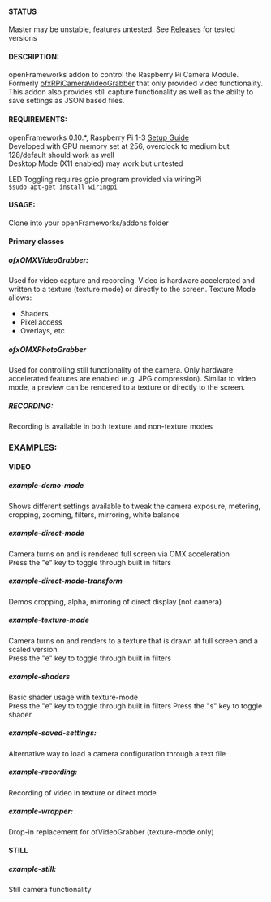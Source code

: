 #### STATUS   
Master may be unstable, features untested. See [Releases](https://github.com/jvcleave/ofxOMXCamera/releases) for tested versions





#### DESCRIPTION:   
openFrameworks addon to control the Raspberry Pi Camera Module. Formerly [ofxRPiCameraVideoGrabber](https://github.com/jvcleave/ofxRPiCameraVideoGrabber) that only provided video functionality. This addon also provides still capture functionality as well as the abilty to save settings as JSON based files.


#### REQUIREMENTS:
openFrameworks 0.10.*, Raspberry Pi 1-3    [Setup Guide](http://openframeworks.cc/setup/raspberrypi/)   
Developed with GPU memory set at 256, overclock to medium but 128/default should work as well   
Desktop Mode (X11 enabled) may work but untested

LED Toggling requires gpio program provided via wiringPi   
`$sudo apt-get install wiringpi`

#### USAGE:   
Clone into your openFrameworks/addons folder

#### Primary classes
##### ofxOMXVideoGrabber:
Used for video capture and recording. Video is hardware accelerated and written to a texture (texture mode) or directly to the screen. Texture Mode allows:
 - Shaders
 - Pixel access
 - Overlays, etc

##### ofxOMXPhotoGrabber
Used for controlling still functionality of the camera. Only hardware accelerated features are enabled (e.g. JPG compression). Similar to video mode, a preview can be rendered to a texture or directly to the screen.


##### RECORDING:   
Recording is available in both texture and non-texture modes


### EXAMPLES:   

#### VIDEO
##### example-demo-mode    
Shows different settings available to tweak the camera exposure, metering, cropping, zooming, filters, mirroring, white balance

##### example-direct-mode   
Camera turns on and is rendered full screen via OMX acceleration   
Press the "e" key to toggle through built in filters

##### example-direct-mode-transform
Demos cropping, alpha, mirroring of direct display (not camera)  

##### example-texture-mode  
Camera turns on and renders to a texture that is drawn at full screen and a scaled version   
Press the "e" key to toggle through built in filters   


##### example-shaders   
Basic shader usage with texture-mode  
Press the "e" key to toggle through built in filters 
Press the "s" key to toggle shader   

##### example-saved-settings:   
Alternative way to load a camera configuration through a text file

##### example-recording:   
Recording of video in texture or direct mode

##### example-wrapper:   
Drop-in replacement for ofVideoGrabber (texture-mode only)

#### STILL
##### example-still:   
Still camera functionality






 





 
